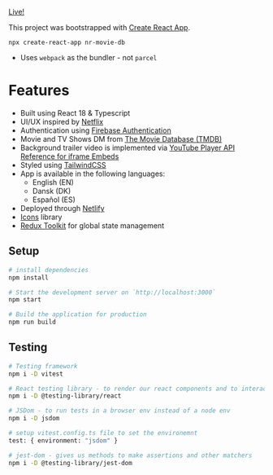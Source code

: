 [Live!](https://flixwatcher.netlify.app/)


This project was bootstrapped with [Create React App](https://github.com/facebook/create-react-app).
```
npx create-react-app nr-movie-db
```
 - Uses `webpack` as the bundler - not `parcel`
  

  # Features
  - Built using React 18 & Typescript
  - UI/UX inspired by [Netflix](https://www.netflix.com/)
  - Authentication using [Firebase Authentication](https://firebase.google.com/docs/auth)
  - Movie and TV Shows DM from [The Movie Database (TMDB)](https://www.themoviedb.org/)
  - Background trailer video is implemented via [YouTube Player API Reference for iframe Embeds](https://developers.google.com/youtube/iframe_api_reference)
  - Styled using [TailwindCSS](https://tailwindcss.com/)
  - App is available in the following languages:
    - English (EN)
    - Dansk (DK)
    - Español (ES)
  - Deployed through [Netlify](https://app.netlify.com/)
  - [Icons](https://react-icons.github.io/react-icons/) library
  - [Redux Toolkit](https://redux-toolkit.js.org/) for global state management

## Setup

```bash
# install dependencies
npm install

# Start the development server on `http://localhost:3000`
npm start

# Build the application for production
npm run build
```

## Testing
```bash
# Testing framework
npm i -D vitest

# React testing library - to render our react components and to interact with them
npm i -D @testing-library/react

# JSDom - to run tests in a browser env instead of a node env
npm i -D jsdom

# setup vitest.config.ts file to set the environemnt
test: { environment: "jsdom" }

# jest-dom - gives us methods to make assertions and other matchers
npm i -D @testing-library/jest-dom
```